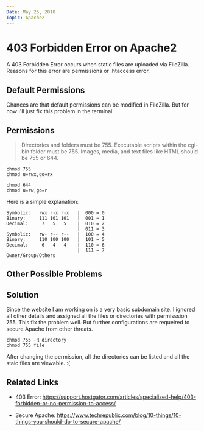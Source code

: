 ```yaml
---
Date: May 25, 2018
Topic: Apache2
---
```


# 403 Forbidden Error on Apache2

A 403 Forbidden Error occurs when static files are uploaded via FileZilla. Reasons for this error are permissions or .htaccess error.

## Default Permissions

Chances are that default permissions can be modified in FileZilla. But for now I'll just fix this problem in the terminal.

## Permissions

> Directories and folders must be 755. Executable scripts within the cgi-bin folder must be 755. Images, media, and text files like HTML should be 755 or 644.

```
chmod 755
chmod u=rwx,go=rx
```

```
chmod 644
chmod u=rw,go=r
```

Here is a simple explanation:

```
Symbolic:   rwx r-x r-x   |  000 = 0
Binary:     111 101 101   |  001 = 1
Decimal:     7   5   5    |  010 = 2
                          |  011 = 3
Symbolic:   rw- r-- r--   |  100 = 4
Binary:     110 100 100   |  101 = 5
Decimal:     6   4   4    |  110 = 6
                          |  111 = 7
Owner/Group/Others
```

## Other Possible Problems

## Solution

Since the website I am working on is a very basic subdomain site. I ignored all other details and assigned all the files or directories with permisssion 755. This fix the problem well. But further configurations are requeired to secure Apache from other threats.

```
chmod 755 -R directory
chmod 755 file
```

After changing the permission, all the directories can be listed and all the staic files are viewable. :(

## Related Links

* 403 Error: https://support.hostgator.com/articles/specialized-help/403-forbidden-or-no-permission-to-access/

* Secure Apache: https://www.techrepublic.com/blog/10-things/10-things-you-should-do-to-secure-apache/
